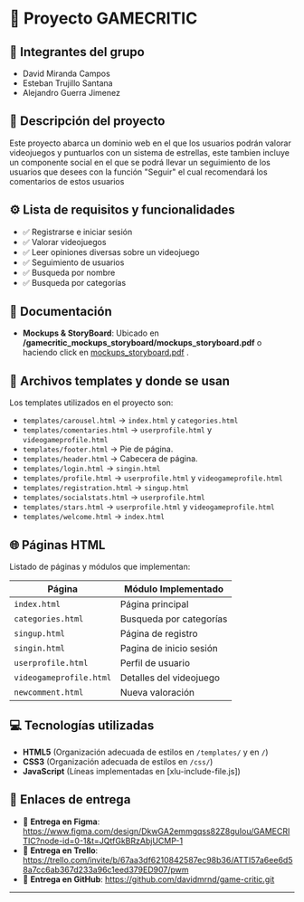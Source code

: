 # 📌 Proyecto **GAMECRITIC**

## 👥 Integrantes del grupo
- David Miranda Campos
- Esteban Trujillo Santana
- Alejandro Guerra Jimenez

## 📝 Descripción del proyecto
Este proyecto abarca un dominio web en el que los usuarios podrán valorar videojuegos y puntuarlos con un sistema de
estrellas, este tambien incluye un componente social en el que se podrá llevar un seguimiento de los usuarios que desees
con la función "Seguir" el cual recomendará los comentarios de estos usuarios

## ⚙️ Lista de requisitos y funcionalidades
- ✅ Registrarse e iniciar sesión
- ✅ Valorar videojuegos
- ✅ Leer opiniones diversas sobre un videojuego
- ✅ Seguimiento de usuarios
- ✅ Busqueda por nombre
- ✅ Busqueda por categorías

## 📄 Documentación
- **Mockups & StoryBoard**: Ubicado en **/gamecritic_mockups_storyboard/mockups_storyboard.pdf** o haciendo click en [mockups_storyboard.pdf](gamecritic_mockups_storyboard/mockups_storyboard.pdf)
  .

## 📂 Archivos templates y donde se usan
Los templates utilizados en el proyecto son:
- `templates/carousel.html` → `index.html` y `categories.html`
- `templates/comentaries.html` → `userprofile.html` y `videogameprofile.html`
- `templates/footer.html` → Pie de página.
- `templates/header.html` → Cabecera de página.
- `templates/login.html` → `singin.html`
- `templates/profile.html` → `userprofile.html` y `videogameprofile.html`
- `templates/registration.html` → `singup.html`
- `templates/socialstats.html` → `userprofile.html`
- `templates/stars.html` → `userprofile.html` y `videogameprofile.html`
- `templates/welcome.html` → `index.html`

## 🌐 Páginas HTML
Listado de páginas y módulos que implementan:

| Página                  | Módulo Implementado     |
|-------------------------|-------------------------|
| `index.html`            | Página principal        |
| `categories.html`       | Busqueda por categorías |
| `singup.html`           | Página de registro      |
| `singin.html`           | Pagina de inicio sesión |
| `userprofile.html`      | Perfil de usuario       |
| `videogameprofile.html` | Detalles del videojuego |
| `newcomment.html`       | Nueva valoración         |


## 💻 Tecnologías utilizadas
- **HTML5** (Organización adecuada de estilos en `/templates/` y en `/`)
- **CSS3** (Organización adecuada de estilos en `/css/`)
- **JavaScript** (Líneas implementadas en [xlu-include-file.js])

## 📩 Enlaces de entrega
- 🔗 **Entrega en Figma**: https://www.figma.com/design/DkwGA2emmgqss82Z8guIou/GAMECRITIC?node-id=0-1&t=JQtfGkBRzAbjUCMP-1
- 🔗 **Entrega en Trello**: https://trello.com/invite/b/67aa3df6210842587ec98b36/ATTI57a6ee6d58a7cc6ab367d233a96c1eed379ED907/pwm
- 🔗 **Entrega en GitHub**: https://github.com/davidmrnd/game-critic.git

---
